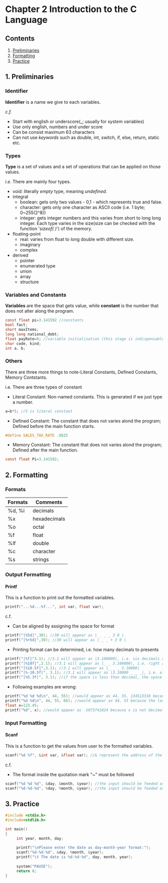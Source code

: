 # Chapter 2 Introduction to the C Language

## Contents
1. [Preliminaries](#1-preliminaries)
2. [Formatting](#2-formatting)
3. [Practice](#3-practice)

## 1. Preliminaries
### Identifier
**Identifier** is a name we give to each variables.

_c.f._
- Start with english or underscore(_; usually for system variables)
- Use only english, numbers and under score
- Can be consist maximum 63 characters
- Can not use _keywords_ such as double, int, switch, if, else, return, static etc.

### Types
**Type** is a set of values and a set of operations that can be applied on those values.

_i.e._ There are mainly four types.

- void: literally _empty_ type, meaning _undefined_.
- integral
     - boolean: gets only two values - 0,1 - which represents true and false.
     - character: gets only one character as ASCII code (i.e. 1 byte; 0~255(2^8))
     - integer: gets integer numbers and this varies from short to long long integer. Each type varies in the size(size can be checked with the function '_sizeof( )_') of the memory.
- floating-point
     - real: varies from float to long double with different size.
     - imaginary
     - complex
- derived
     - pointer
     - enumerated type
     - union
     - array
     - structure

### Variables and Constants

**Variables** are the space that gets value, while **constant** is the number that does not alter along the program.
```c
const float pi=3.141592 //constants
bool fact;
short maxItems;
long long national_debt;
float payRate=0; //variable initialization (this stage is indispensable if we use the same variable repeatedly) 
char code, kind;
int a, b;
```

### Others

There are three more things to note-Literal Constants, Defined Constants, Memory Contstants.

i.e. There are three types of constant

- Literal Constant: Non-named constants. This is generated if we just type a number.

```c
a=b*5; //5 is literal constant
```

- Defined Constant: The constant that does not varies alond the program; Defined before the main function starts.

```c
#define SALES_TAX_RATE .0825
```

- Memory Constant: The constant that does not varies alond the program; Defined after the main function.

```c
const float Pi=3.141592;
```


## 2. Formatting
### Formats
Formats | Comments
------- | --------
%d, %i | decimals
%x | hexadecimals
%o | octal
%f | float
%lf | double
%c | character
%s | strings

### Output Formatting
#### Printf
This is a function to print out the formatted variables.

```c
printf("...%d...%f...", int var, float var);
```

c.f. 

- Can be aligned by assigning the space for format
```c
printf("|%5d|",30); //30 will appear as | _ _ _ 3 0 |
printf("|%+5d|",30); //30 will appear as | _ _ + 3 0 |
```
- Printing format can be determined, i.e. how many decimals to presents
```c
printf("|%f|"3.1); //3.1 will appear as |3.100000|, i.e. six decimals are default
printf("|%10f|",3.1); //3.1 will appear as |_ _ 3.100000|, i.e. right alignment is default
printf("|%10.5f|",3.1); //3.1 will appear as |_ _ _ 3.10000|
printf("|%-10.5f|", 3.1); //3.1 will appear as |3.10000 _ _ _|, i.e. alignment can be changed by putting '-' sign
printf("|%5.3f|", 3.1); //if the space is less than decimal, the space number would be ignored; |3.100|
```
- Following examples are wrong:
```c
printf("%d %d %d\n", 44, 55); //would appear as 44, 55, 134513316 because the last format is not determined
printf("%d %d\n", 44, 55, 66); //would appear as 44, 55 because the last format is not assigned
float x=123.45;
printf("%d", x); //would appear as -1073741824 because x is not decimal number(integer)
```

### Input Formatting
#### Scanf
This is a function to get the values from user to the formatted variables.

```c
scanf("%d %f", &int var, &float var); //& represent the address of the variable
```

c.f. 

- The format inside the quotation mark "~" must be followed
```c
scanf("%d %d %d", &day, &month, &year); //the input should be feeded as '28 7 2017'
scanf("%d-%d-%d", %day, %month, &year); //the input should be feeded as '28-7-2017'
```

## 3. Practice
```c
#include <stdio.h>
#include<stdlib.h>

int main()
{
     int year, month, day;
     
     printf("\nPlease enter the date as day-month-year format:");
     scanf("%d-%d-%d", &day, %month, &year);
     printf("\t The date is %d-%d-%d", day, month, year);
     
     system("PAUSE");
     return 0;  
}
```

